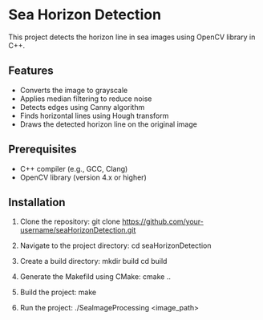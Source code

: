 # Sea Horizon Detection

This project detects the horizon line in sea images using OpenCV library in C++.

## Features

- Converts the image to grayscale
- Applies median filtering to reduce noise
- Detects edges using Canny algorithm
- Finds horizontal lines using Hough transform
- Draws the detected horizon line on the original image

## Prerequisites

- C++ compiler (e.g., GCC, Clang)
- OpenCV library (version 4.x or higher)

## Installation

1. Clone the repository:
   git clone https://github.com/your-username/seaHorizonDetection.git

3. Navigate to the project directory:
   cd seaHorizonDetection

5. Create a build directory:
   mkdir build
   cd build

6. Generate the Makefild using CMake:
   cmake ..

7. Build the project:
   make

8. Run the project: ./SeaImageProcessing <image_path>
